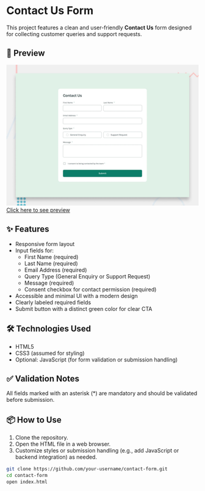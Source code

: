 # Contact Us Form

This project features a clean and user-friendly **Contact Us** form designed for collecting customer queries and support requests.

## 📸 Preview

<img src="./assets/images/desktop-preview.jpg">
<a href="https://amir-mirzakhani.github.io/contactus/">Click here to see preview</a>

## ✨ Features

- Responsive form layout
- Input fields for:
  - First Name (required)
  - Last Name (required)
  - Email Address (required)
  - Query Type (General Enquiry or Support Request)
  - Message (required)
  - Consent checkbox for contact permission (required)
- Accessible and minimal UI with a modern design
- Clearly labeled required fields
- Submit button with a distinct green color for clear CTA

## 🛠️ Technologies Used

- HTML5
- CSS3 (assumed for styling)
- Optional: JavaScript (for form validation or submission handling)

## ✅ Validation Notes

All fields marked with an asterisk (\*) are mandatory and should be validated before submission.

## 📦 How to Use

1. Clone the repository.
2. Open the HTML file in a web browser.
3. Customize styles or submission handling (e.g., add JavaScript or backend integration) as needed.

```bash
git clone https://github.com/your-username/contact-form.git
cd contact-form
open index.html
```
